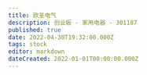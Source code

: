 ```yaml
---
title: 欧圣电气
description: 创业板 - 家用电器 - 301187
published: true
date: 2022-04-30T19:32:00.000Z
tags: stock
editor: markdown
dateCreated: 2022-01-01T00:00:00.000Z
---
```


